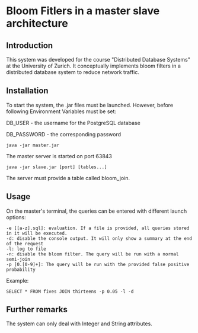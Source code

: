 # Bloom Fitlers in a master slave architecture

## Introduction

This system was developed for the course "Distributed Database Systems" at the University of Zurich. 
It conceptually implements bloom filters in a distributed database system to reduce network traffic.

## Installation

To start the system, the .jar files must be launched. However, before following Environment Variables must be set:

DB_USER - the username for the PostgreSQL database

DB_PASSWORD - the corresponding password

```
java -jar master.jar
```
The master server is started on port 63843

```
java -jar slave.jar [port] [tables...]
```

The server must provide a table called bloom_join.

## Usage

On the master's terminal, the queries can be entered with different launch options:

```
-e [[a-z].sql]: evaluation. If a file is provided, all queries stored in it will be executed.
-d: disable the console output. It will only show a summary at the end of the request
-l: log to file
-n: disable the bloom filter. The query will be run with a normal semi-join
-p [0.[0-9]+]: The query will be run with the provided false positive probability
```
Example:
```
SELECT * FROM fives JOIN thirteens -p 0.05 -l -d
```

## Further remarks
The system can only deal with Integer and String attributes.
